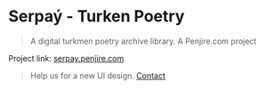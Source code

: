 # Serpaý - Turken Poetry

> A digital turkmen poetry archive library. A Penjire.com project

Project link: [serpay.penjire.com](http://serpay.penjire.com "serpay.penjire.com")

> Help us for a new UI design. [Contact](https://docs.google.com/forms/d/e/1FAIpQLSd5K8ZYsrCkoLvUQOlnbZGsIJfmD-pdgWeJv3ZEl4feLvG14w/viewform "Contact")
